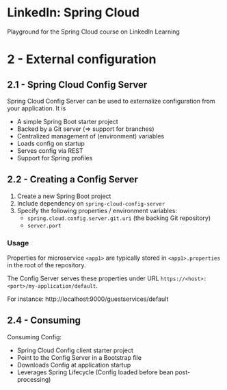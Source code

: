 # LinkedIn: Spring Cloud

Playground for the Spring Cloud course on LinkedIn Learning

# 2 - External configuration
 
## 2.1 - Spring Cloud Config Server

Spring Cloud Config Server can be used to externalize configuration from your application. It is

* A simple Spring Boot starter project
* Backed by a Git server (=> support for branches)
* Centralized management of (environment) variables
* Loads config on startup
* Serves config via REST
* Support for Spring profiles

## 2.2 - Creating a Config Server

1. Create a new Spring Boot project
2. Include dependency on `spring-cloud-config-server`
3. Specify the following properties / environment variables:
   - `spring.cloud.config.server.git.uri` (the backing Git repository)
   - `server.port`

### Usage

Properties for microservice `<app1>` are typically stored in `<app1>.properties` in the root of the repository.

The Config Server serves these properties under URL `https://<host>:<port>/my-application/default`.

For instance: http://localhost:9000/guestservices/default

## 2.4 - Consuming 
Consuming Config:
* Spring Cloud Config client starter project
* Point to the Config Server in a Bootstrap file
* Downloads Config at application startup
* Leverages Spring Lifecycle (Config loaded before bean post-processing) 